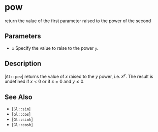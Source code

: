 # pow
return the value of the first parameter raised to the power of the
  second

## Parameters
- `x`
  Specify the value to raise to the power `y`.

## Description
[`Gl::pow`] returns the value of $x$ raised to the $y$ power, i.e.
  $x^y$. The result is undefined if $x < 0$ or if $x = 0$ and $y \leq
  0$.

## See Also
- [`Gl::sin`]
- [`Gl::cos`]
- [`Gl::sinh`]
- [`Gl::cosh`]
